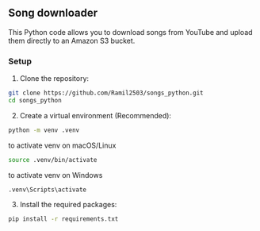 ## Song downloader

This Python code allows you to download songs from YouTube and upload them directly to an Amazon S3 bucket.

### Setup
1. Clone the repository:
```bash
git clone https://github.com/Ramil2503/songs_python.git
cd songs_python
```
2. Create a virtual environment (Recommended):
```bash
python -m venv .venv
```
   to activate venv on macOS/Linux
   ```bash
   source .venv/bin/activate
   ```
   to activate venv on Windows
   ```bash
   .venv\Scripts\activate
   ```
3. Install the required packages:
```bash
pip install -r requirements.txt
```